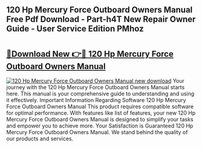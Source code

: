 ## 120 Hp Mercury Force Outboard Owners Manual Free Pdf Download - Part-h4T New Repair Owner Guide - User Service Edition PMhoz

# <h2><a href="http://bc64575.oget.top/?id=120+Hp+Mercury+Force+Outboard+Owners+Manual">🔗Download New 👉🔴 120 Hp Mercury Force Outboard Owners Manual</a></h2>

[![120 Hp Mercury Force Outboard Owners Manual new download](https://i.imgur.com/5g1atiW.png)](http://bc64575.oget.top/?id=120+Hp+Mercury+Force+Outboard+Owners+Manual)
Your journey with the 120 Hp Mercury Force Outboard Owners Manual starts here. This manual is your comprehensive guide to understanding and using it effectively. Important Information Regarding Software 120 Hp Mercury Force Outboard Owners Manual This product requires compatible software for optimal performance. With features like list of features, your new 120 Hp Mercury Force Outboard Owners Manual is designed to simplify your tasks and empower you to achieve more. Your Satisfaction is Guaranteed 120 Hp Mercury Force Outboard Owners Manual. We stand behind the quality of our products and services.
